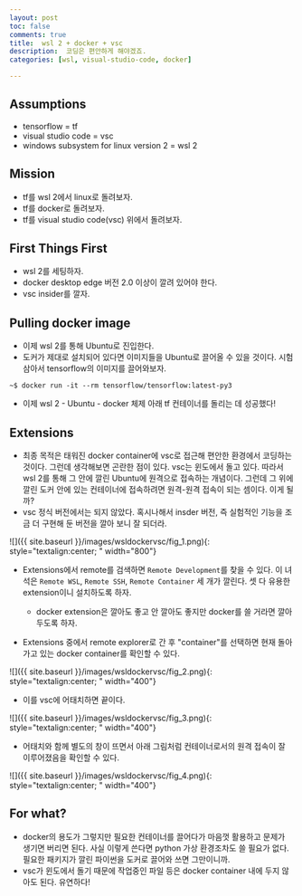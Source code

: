 ```yaml
---
layout: post
toc: false
comments: true
title:  wsl 2 + docker + vsc 
description:  코딩은 편안하게 해야겠죠. 
categories: [wsl, visual-studio-code, docker]

---
```



## Assumptions 

- tensorflow = tf 
- visual studio code = vsc 
- windows subsystem for linux version 2 = wsl 2 

## Mission 

- tf를 wsl 2에서 linux로 돌려보자. 
- tf를 docker로 돌려보자. 
- tf를 visual studio code(vsc) 위에서 돌려보자. 

## First Things First 

- wsl 2를 세팅하자. 
- docker desktop edge 버전 2.0 이상이 깔려 있어야 한다.
- vsc insider를 깔자. 

## Pulling docker image 

- 이제 wsl 2를 통해 Ubuntu로 진입한다. 
- 도커가 제대로 설치되어 있다면 이미지들을 Ubuntu로 끌어올 수 있을 것이다. 시험 삼아서 tensorflow의 이미지를 끌어와보자. 

```shell
~$ docker run -it --rm tensorflow/tensorflow:latest-py3
```
- 이제 wsl 2 - Ubuntu - docker 체제 아래 tf 컨테이너를 돌리는 데 성공했다!

## Extensions

- 최종 목적은 태워진 docker container에 vsc로 접근해 편안한 환경에서 코딩하는 것이다. 그런데 생각해보면 곤란한 점이 있다. vsc는 윈도에서 돌고 있다. 따라서 wsl 2를 통해 그 안에 깔린 Ubuntu에 원격으로 접속하는 개념이다. 그런데 그 위에 깔린 도커 안에 있는 컨테이너에 접속하려면 원격-원격 접속이 되는 셈이다. 이게 될까? 
- vsc 정식 버전에서는 되지 않았다. 혹시나해서 insder 버전, 즉 실험적인 기능을 조금 더 구현해 둔 버전을 깔아 보니 잘 되더라. 

![]({{ site.baseurl }}/images/wsldockervsc/fig_1.png){: style="textalign:center; " width="800"}

-  Extensions에서 remote를 검색하면 `Remote Development`를 찾을 수 있다. 이 녀석은 `Remote WSL`, `Remote SSH`, `Remote Container` 세 개가 깔린다. 셋 다 유용한 extension이니 설치하도록 하자. 
	- docker extension은 깔아도 좋고 안 깔아도 좋지만 docker를 쓸 거라면 깔아두도록 하자. 

- Extensions 중에서 remote explorer로 간 후 "container"를 선택하면 현재 돌아가고 있는 docker container를 확인할 수 있다.

![]({{ site.baseurl }}/images/wsldockervsc/fig_2.png){: style="textalign:center; " width="400"}
 
- 이를 vsc에 어태치하면 끝이다. 

![]({{ site.baseurl }}/images/wsldockervsc/fig_3.png){: style="textalign:center; " width="400"}
 
- 어태치와 함께 별도의 창이 뜨면서 아래 그림처럼 컨테이너로서의 원격 접속이 잘 이루어졌음을 확인할 수 있다. 

![]({{ site.baseurl }}/images/wsldockervsc/fig_4.png){: style="textalign:center; " width="400"}

## For what? 

- docker의 용도가 그렇지만 필요한 컨테이너를 끌어다가 마음껏 활용하고 문제가 생기면 버리면 된다. 사실 이렇게 쓴다면 python 가상 환경조차도 쓸 필요가 없다. 필요한 패키지가 깔린 파이썬을 도커로 끌어와 쓰면 그만이니까. 
- vsc가 윈도에서 돌기 때문에 작업중인 파일 등은 docker container 내에 두지 않아도 된다. 유연하다! 
<!--stackedit_data:
eyJoaXN0b3J5IjpbMTU0Nzk4NTU4NSwtNzEwNjUzNzc3LDE1OT
MyMjA3NTIsLTIxNjM3MjgyMF19
-->